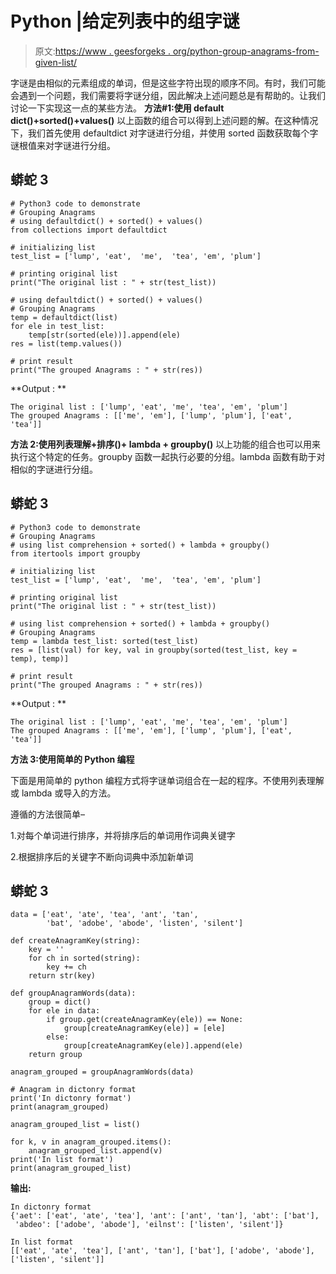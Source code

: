 # Python |给定列表中的组字谜

> 原文:[https://www . geesforgeks . org/python-group-anagrams-from-given-list/](https://www.geeksforgeeks.org/python-group-anagrams-from-given-list/)

字谜是由相似的元素组成的单词，但是这些字符出现的顺序不同。有时，我们可能会遇到一个问题，我们需要将字谜分组，因此解决上述问题总是有帮助的。让我们讨论一下实现这一点的某些方法。
**方法#1:使用 default dict()+sorted()+values()**
以上函数的组合可以得到上述问题的解。在这种情况下，我们首先使用 defaultdict 对字谜进行分组，并使用 sorted 函数获取每个字谜根值来对字谜进行分组。

## 蟒蛇 3

```
# Python3 code to demonstrate
# Grouping Anagrams
# using defaultdict() + sorted() + values()
from collections import defaultdict

# initializing list
test_list = ['lump', 'eat',  'me',  'tea', 'em', 'plum']

# printing original list
print("The original list : " + str(test_list))

# using defaultdict() + sorted() + values()
# Grouping Anagrams
temp = defaultdict(list)
for ele in test_list:
    temp[str(sorted(ele))].append(ele)
res = list(temp.values())

# print result
print("The grouped Anagrams : " + str(res))
```

**Output : **

```
The original list : ['lump', 'eat', 'me', 'tea', 'em', 'plum']
The grouped Anagrams : [['me', 'em'], ['lump', 'plum'], ['eat', 'tea']]

```

**方法 2:使用列表理解+排序()+ lambda + groupby()**
以上功能的组合也可以用来执行这个特定的任务。groupby 函数一起执行必要的分组。lambda 函数有助于对相似的字谜进行分组。

## 蟒蛇 3

```
# Python3 code to demonstrate
# Grouping Anagrams
# using list comprehension + sorted() + lambda + groupby()
from itertools import groupby

# initializing list
test_list = ['lump', 'eat',  'me',  'tea', 'em', 'plum']

# printing original list
print("The original list : " + str(test_list))

# using list comprehension + sorted() + lambda + groupby()
# Grouping Anagrams
temp = lambda test_list: sorted(test_list)
res = [list(val) for key, val in groupby(sorted(test_list, key = temp), temp)]

# print result
print("The grouped Anagrams : " + str(res))
```

**Output : **

```
The original list : ['lump', 'eat', 'me', 'tea', 'em', 'plum']
The grouped Anagrams : [['me', 'em'], ['lump', 'plum'], ['eat', 'tea']]

```

**方法 3:使用简单的 Python 编程**

下面是用简单的 python 编程方式将字谜单词组合在一起的程序。不使用列表理解或 lambda 或导入的方法。

遵循的方法很简单–

1.对每个单词进行排序，并将排序后的单词用作词典关键字

2.根据排序后的关键字不断向词典中添加新单词

## 蟒蛇 3

```
data = ['eat', 'ate', 'tea', 'ant', 'tan',
        'bat', 'adobe', 'abode', 'listen', 'silent']

def createAnagramKey(string):
    key = ''
    for ch in sorted(string):
        key += ch
    return str(key)

def groupAnagramWords(data):
    group = dict()
    for ele in data:
        if group.get(createAnagramKey(ele)) == None:
            group[createAnagramKey(ele)] = [ele]
        else:
            group[createAnagramKey(ele)].append(ele)
    return group

anagram_grouped = groupAnagramWords(data)

# Anagram in dictonry format
print('In dictonry format')
print(anagram_grouped)

anagram_grouped_list = list()

for k, v in anagram_grouped.items():
    anagram_grouped_list.append(v)
print('In list format')
print(anagram_grouped_list)
```

**输出:**

```
In dictonry format
{'aet': ['eat', 'ate', 'tea'], 'ant': ['ant', 'tan'], 'abt': ['bat'],
 'abdeo': ['adobe', 'abode'], 'eilnst': ['listen', 'silent']}

In list format
[['eat', 'ate', 'tea'], ['ant', 'tan'], ['bat'], ['adobe', 'abode'], ['listen', 'silent']]
```